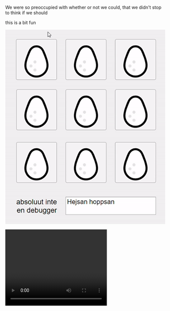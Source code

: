 We were so preoccupied with whether or not we could, that we didn't stop to think if we should

this is a bit fun


![Hejhallå](matlab_duckduckgoose.gif)

<video width="320" height="240" controls>
  <source src="UI Figure 2020-12-08 23-41-31.mp4" type="video/mp4">
</video>
